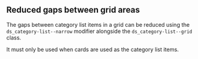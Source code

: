 ## Reduced gaps between grid areas

The gaps between category list items in a grid can be reduced using the `ds_category-list--narrow` modifier alongside the `ds_category-list--grid` class.

It must only be used when cards are used as the category list items.